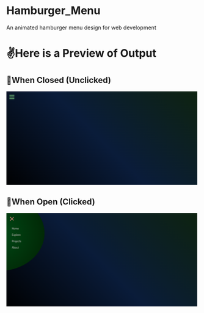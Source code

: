 # Hamburger_Menu
An animated hamburger menu design for web development
<h1>✌️Here is a Preview of Output</h1>
<h2> 🔳When Closed (Unclicked)</h2>
<img src="./Closed.png" width="500px">
<h2> 🔳When Open (Clicked)</h2>
<img src="./Open.png" width="500px">
